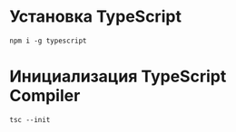 # Установка TypeScript
```
npm i -g typescript
```
# Инициализация TypeScript Compiler
```
tsc --init
```
